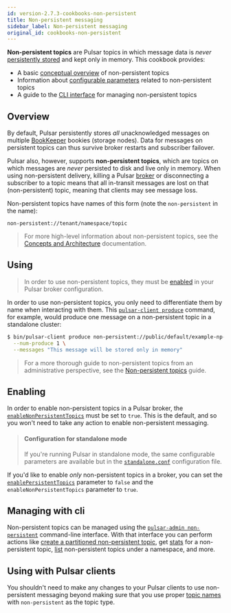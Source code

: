 ```yaml
---
id: version-2.7.3-cookbooks-non-persistent
title: Non-persistent messaging
sidebar_label: Non-persistent messaging
original_id: cookbooks-non-persistent
---
```


**Non-persistent topics** are Pulsar topics in which message data is *never* [persistently stored](concepts-architecture-overview.md#persistent-storage) and kept only in memory. This cookbook provides:

* A basic [conceptual overview](#overview) of non-persistent topics
* Information about [configurable parameters](#configuration) related to non-persistent topics
* A guide to the [CLI interface](#cli) for managing non-persistent topics

## Overview

By default, Pulsar persistently stores *all* unacknowledged messages on multiple [BookKeeper](#persistent-storage) bookies (storage nodes). Data for messages on persistent topics can thus survive broker restarts and subscriber failover.

Pulsar also, however, supports **non-persistent topics**, which are topics on which messages are *never* persisted to disk and live only in memory. When using non-persistent delivery, killing a Pulsar [broker](reference-terminology.md#broker) or disconnecting a subscriber to a topic means that all in-transit messages are lost on that (non-persistent) topic, meaning that clients may see message loss.

Non-persistent topics have names of this form (note the `non-persistent` in the name):

```http
non-persistent://tenant/namespace/topic
```

> For more high-level information about non-persistent topics, see the [Concepts and Architecture](concepts-messaging.md#non-persistent-topics) documentation.

## Using

> In order to use non-persistent topics, they must be [enabled](#enabling) in your Pulsar broker configuration.

In order to use non-persistent topics, you only need to differentiate them by name when interacting with them. This [`pulsar-client produce`](reference-cli-tools.md#pulsar-client-produce) command, for example, would produce one message on a non-persistent topic in a standalone cluster:

```bash
$ bin/pulsar-client produce non-persistent://public/default/example-np-topic \
  --num-produce 1 \
  --messages "This message will be stored only in memory"
```

> For a more thorough guide to non-persistent topics from an administrative perspective, see the [Non-persistent topics](admin-api-topics.md) guide.

## Enabling

In order to enable non-persistent topics in a Pulsar broker, the [`enableNonPersistentTopics`](reference-configuration.md#broker-enableNonPersistentTopics) must be set to `true`. This is the default, and so you won't need to take any action to enable non-persistent messaging.


> #### Configuration for standalone mode
> If you're running Pulsar in standalone mode, the same configurable parameters are available but in the [`standalone.conf`](reference-configuration.md#standalone) configuration file. 

If you'd like to enable *only* non-persistent topics in a broker, you can set the [`enablePersistentTopics`](reference-configuration.md#broker-enablePersistentTopics) parameter to `false` and the `enableNonPersistentTopics` parameter to `true`.

## Managing with cli

Non-persistent topics can be managed using the [`pulsar-admin non-persistent`](reference-pulsar-admin.md#non-persistent) command-line interface. With that interface you can perform actions like [create a partitioned non-persistent topic](reference-pulsar-admin.md#non-persistent-create-partitioned-topic), get [stats](reference-pulsar-admin.md#non-persistent-stats) for a non-persistent topic, [list](reference-pulsar-admin.md) non-persistent topics under a namespace, and more.

## Using with Pulsar clients

You shouldn't need to make any changes to your Pulsar clients to use non-persistent messaging beyond making sure that you use proper [topic names](#using) with `non-persistent` as the topic type.

